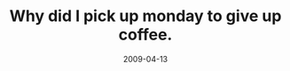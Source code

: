 ---
layout: base.njk
title : 'Why did I pick up monday to give up coffee.' 
view_title : 'Why did I pick up monday to give up coffee.' 
year : '2009' 
date : '2009-04-13' 
img_file : '/drawing/whydidipickmondaytogiveupcoffee.png' 
html_file : 'whydidipickmondaytogiveupcoffee' 
next_html : 'turnthevolumedown.html' 
year_order : '128' 
permalink : "title/{{html_file}}.html"
---